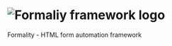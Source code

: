 ![Formaliy framework logo](https://dl.dropboxusercontent.com/u/2808807/img/formality-logo.png)
=========

Formality - HTML form automation framework
